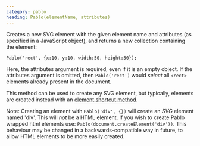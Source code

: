 ```yaml
--- 
category: pablo
heading: Pablo(elementName, attributes)
---
```


Creates a new SVG element with the given element name and attributes (as specified in a JavaScript object), and returns a new collection containing the element:

    Pablo('rect', {x:10, y:10, width:50, height:50});

Here, the attributes argument is required, even if it is an empty object. If the attributes argument is omitted, then `Pablo('rect')` would _select_ all `<rect>` elements already present in the document.

This method can be used to create any SVG element, but typically, elements are created instead with an [element shortcut method][creation].

Note: Creating an element with `Pablo('div', {})` will create an _SVG_ element named 'div'. This will _not_ be a HTML element. If you wish to create Pablo wrapped html elements use: `Pablo(document.createElement('div'))`. This behaviour may be changed in a backwards-compatible way in future, to allow HTML elements to be more easily created.

[creation]: /api/#creation
